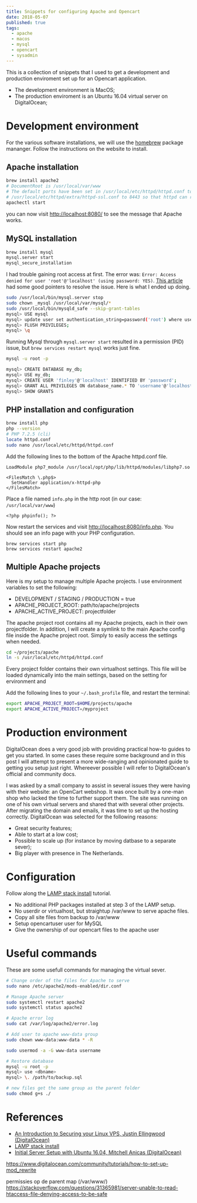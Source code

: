 ```yaml
---
title: Snippets for configuring Apache and Opencart
date: 2018-05-07
published: true
tags:
  - apache
  - macos
  - mysql
  - opencart
  - sysadmin
---
```

This is a collection of snippets that I used to get a development and production enviroment set up for an Opencart application. 
+ The development environment is MacOS;
+ The production enviroment is an Ubuntu 16.04 virtual server on DigitalOcean;

# Development environment

For the various software installations, we will use the [homebrew](https://brew.sh) package mananger. Follow the instructions on the website to install.

## Apache installation

```bash
brew install apache2
# DocumentRoot is /usr/local/var/www
# The default ports have been set in /usr/local/etc/httpd/httpd.conf to 8080 and in
# /usr/local/etc/httpd/extra/httpd-ssl.conf to 8443 so that httpd can run without sudo.
apachectl start
```

you can now visit [http://localhost:8080/](http://localhost:8080/) to see the message that Apache works.

## MySQL installation

```bash
brew install mysql
mysql.server start
mysql_secure_installation
```

I had trouble gaining root access at first. The error was: `Error: Access denied for user 'root'@'localhost' (using password: YES)`. [This article](https://stackoverflow.com/questions/18339513/access-denied-for-user-root-mysql-on-mac-os) had some good pointers to resolve the issue. Here is what I ended up doing.

```bash
sudo /usr/local/bin/mysql.server stop
sudo chown _mysql /usr/local/var/mysql/*
sudo /usr/local/bin/mysqld_safe --skip-grant-tables
mysql> USE mysql
mysql> update user set authentication_string=password('root') where user='root';
mysql> FLUSH PRIVILEGES;
mysql> \q

```

Running Mysql through `mysql.server start` resulted in a permission (PID) issue, but `brew services restart mysql` works just fine.

```bash
mysql -u root -p

mysql> CREATE DATABASE my_db;
mysql> USE my_db;
mysql> CREATE USER 'finley'@'localhost' IDENTIFIED BY 'password';
mysql> GRANT ALL PRIVILEGES ON database_name.* TO 'username'@'localhost';
mysql> SHOW GRANTS
```

## PHP installation and configuration

```bash
brew install php
php --version
# PHP 7.2.5 (cli)
locate httpd.conf
sudo nano /usr/local/etc/httpd/httpd.conf
```

Add the following lines to the bottom of the Apache httpd.conf file.
```
LoadModule php7_module /usr/local/opt/php/lib/httpd/modules/libphp7.so

<FilesMatch \.php$>
  SetHandler application/x-httpd-php
</FilesMatch>
```

Place a file named `info.php` in the http root (in our case: `/usr/local/var/www`)

```
<?php phpinfo(); ?>
```

Now restart the services and visit [http://localhost:8080/info.php](http://localhost:8080/info.php). You should see an info page with your PHP configuration.

```
brew services start php
brew services restart apache2
```

## Multiple Apache projects

Here is my setup to manage multiple Apache projects. I use environment variables to set the following:

+ DEVELOPMENT / STAGING / PRODUCTION = true
+ APACHE_PROJECT_ROOT: path/to/apache/projects
+ APACHE_ACTIVE_PROJECT: projectfolder

The apache project root contains all my Apache projects, each in their own projectfolder. In addition, I will create a symlink to the main Apache config file inside the Apache project root. Simply to easily access the settings when needed.

```bash
cd ~/projects/apache
ln -s /usr/local/etc/httpd/httpd.conf
```

Every project folder contains their own virtualhost settings. This file will be loaded dynamically into the main settings, based on the setting for ervironment and 

Add the following lines to your `~/.bash_profile` file, and restart the terminal:

```bash
export APACHE_PROJECT_ROOT=$HOME/projects/apache
export APACHE_ACTIVE_PROJECT=/myproject
```

# Production environment

DigitalOcean does a very good job with providing practical how-to guides to get you started. In some cases these require some background and in this post I will attempt to present a more wide-ranging and opinionated guide to getting you setup just right. Whereever possible I will refer to DigitalOcean's official and community docs.

I was asked by a small company to assist in several issues they were having with their website: an OpenCart webshop. It was once built by a one-man shop who lacked the time to further support them. The site was running on one of his own virtual servers and shared that with several other projects. After migrating the domain and emails, it was time to set up the hosting correctly. DigitalOcean was selected for the following reasons:
+ Great security features;
+ Able to start at a low cost;
+ Possible to scale up (for instance by moving datbase to a separate sever);
+ Big player with presence in The Netherlands.

# Configuration

Follow along the [LAMP stack install](https://www.digitalocean.com/community/tutorials/how-to-install-linux-apache-mysql-php-lamp-stack-ubuntu-18-04) tutorial.

+ No additional PHP packages installed at step 3 of the LAMP setup.
+ No userdir or virtualhost, but straightup /var/www to serve apache files.
+ Copy all site files from backup to /var/www
+ Setup opencartuser user for MySQL
+ Give the ownership of our opencart files to the apache user 


# Useful commands

These are some usefull commands for managing the virtual sever.

```bash
# Change order of the files for Apache to serve
sudo nano /etc/apache2/mods-enabled/dir.conf

# Manage Apache server
sudo systemctl restart apache2
sudo systemctl status apache2

# Apache error log
sudo cat /var/log/apache2/error.log

# Add user to apache www-data group
sudo chown www-data:www-data * -R

sudo usermod -a -G www-data username

# Restore database
mysql -u root -p
mysql> use <dbname>
mysql> \. /path/to/backup.sql

# new files get the same group as the parent folder
sudo chmod g+s ./
```



# References

+ [An Introduction to Securing your Linux VPS, Justin Ellingwood (DigitalOcean)](https://www.digitalocean.com/community/tutorials/an-introduction-to-securing-your-linux-vps)
+ [LAMP stack install](https://www.digitalocean.com/community/tutorials/how-to-install-linux-apache-mysql-php-lamp-stack-ubuntu-18-04)
+ [Initial Server Setup with Ubuntu 16.04, Mitchell Anicas (DigitalOcean)](https://www.digitalocean.com/community/tutorials/initial-server-setup-with-ubuntu-16-04)

https://www.digitalocean.com/community/tutorials/how-to-set-up-mod_rewrite

permissies op de parent map (/var/www/)
https://stackoverflow.com/questions/31365981/server-unable-to-read-htaccess-file-denying-access-to-be-safe
